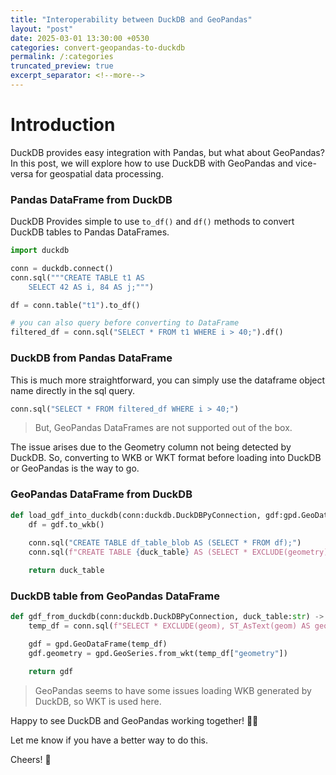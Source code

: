 ```yaml
---
title: "Interoperability between DuckDB and GeoPandas"
layout: "post"
date: 2025-03-01 13:30:00 +0530
categories: convert-geopandas-to-duckdb
permalink: /:categories
truncated_preview: true
excerpt_separator: <!--more-->
---
```


# Introduction
DuckDB provides easy integration with Pandas, but what about GeoPandas? In this post, we will explore how to use DuckDB with GeoPandas and vice-versa for geospatial data processing.

### Pandas DataFrame from DuckDB
DuckDB Provides simple to use `to_df()` and `df()` methods to convert DuckDB tables to Pandas DataFrames.
```python
import duckdb

conn = duckdb.connect()
conn.sql("""CREATE TABLE t1 AS
    SELECT 42 AS i, 84 AS j;""")

df = conn.table("t1").to_df()

# you can also query before converting to DataFrame
filtered_df = conn.sql("SELECT * FROM t1 WHERE i > 40;").df()

```

### DuckDB from Pandas DataFrame
This is much more straightforward, you can simply use the dataframe object name directly in the sql query.
```python
conn.sql("SELECT * FROM filtered_df WHERE i > 40;")
```
<!--more-->

> But, GeoPandas DataFrames are not supported out of the box.

The issue arises due to the Geometry column not being detected by DuckDB. So, converting to WKB or WKT format before loading into DuckDB or GeoPandas is the way to go.

### GeoPandas DataFrame from DuckDB
```python
def load_gdf_into_duckdb(conn:duckdb.DuckDBPyConnection, gdf:gpd.GeoDataFrame, duck_table:str) -> str:
    df = gdf.to_wkb()
    
    conn.sql("CREATE TABLE df_table_blob AS (SELECT * FROM df);")
    conn.sql(f"CREATE TABLE {duck_table} AS (SELECT * EXCLUDE(geometry), ST_GeomFromWKB(geometry) AS geom FROM df_table_blob);")

    return duck_table
```

### DuckDB table from GeoPandas DataFrame
```python
def gdf_from_duckdb(conn:duckdb.DuckDBPyConnection, duck_table:str) -> gpd.GeoDataFrame:
    temp_df = conn.sql(f"SELECT * EXCLUDE(geom), ST_AsText(geom) AS geometry FROM {duck_table};").df()

    gdf = gpd.GeoDataFrame(temp_df)
    gdf.geometry = gpd.GeoSeries.from_wkt(temp_df["geometry"])

    return gdf
```

> GeoPandas seems to have some issues loading WKB generated by DuckDB, so WKT is used here.

Happy to see DuckDB and GeoPandas working together! 🦆🐼

Let me know if you have a better way to do this.

Cheers! 🍻
